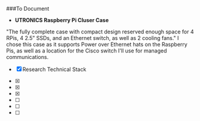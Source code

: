 
###To Document
- **UTRONICS Raspberry Pi Cluser Case**

"The fully complete case with compact design reserved enough space for 4 RPis, 4 2.5” SSDs, and an Ethernet switch, as well as 2 cooling fans." I chose this case as it supports Power over Ethernet hats on the Raspberry Pis, as well as a location for the Cisco switch I'll use for managed communications. 

- [X] Research Technical Stack

- [X]  

- [X]

- [X]
- [ ]
- [ ]
- [ ]
